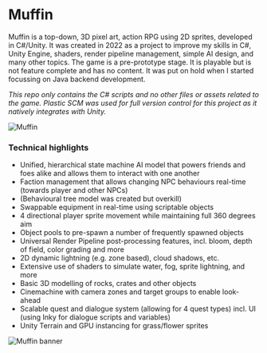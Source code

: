 # Muffin

Muffin is a top-down, 3D pixel art, action RPG using 2D sprites, developed in C#/Unity. It was created in 2022 as a project to improve my skills in C#, Unity Engine, shaders, render pipeline management, simple AI design, and many other topics. The game is a pre-prototype stage. It is playable but is not feature complete and has no content. It was put on hold when I started focussing on Java backend development.

_This repo only contains the C# scripts and no other files or assets related to the game. Plastic SCM was used for full version control for this project as it natively integrates with Unity._

![Muffin](https://user-images.githubusercontent.com/120580433/216383698-a3a3d70a-f862-4b9d-8830-1b55c7f3cd4a.png)

### Technical highlights
+ Unified, hierarchical state machine AI model that powers friends and foes alike and allows them to interact with one another
+ Faction management that allows changing NPC behaviours real-time (towards player and other NPCs)
+ (Behavioural tree model was created but overkill)
+ Swappable equipment in real-time using scriptable objects
+ 4 directional player sprite movement while maintaining full 360 degrees aim
+ Object pools to pre-spawn a number of frequently spawned objects
+ Universal Render Pipeline post-processing features, incl. bloom, depth of field, color grading and more
+ 2D dynamic lightning (e.g. zone based), cloud shadows, etc.
+ Extensive use of shaders to simulate water, fog, sprite lightning, and more
+ Basic 3D modelling of rocks, crates and other objects
+ Cinemachine with camera zones and target groups to enable look-ahead
+ Scalable quest and dialogue system (allowing for 4 quest types) incl. UI (using Inky for dialogue scripts and variables)
+ Unity Terrain and GPU instancing for grass/flower sprites


![Muffin banner](https://user-images.githubusercontent.com/120580433/216386856-19505ac1-d8bb-4381-a31c-9745ab74dbd5.png)
